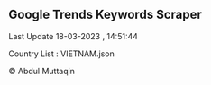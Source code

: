 

## Google Trends Keywords Scraper 
 
Last Update 18-03-2023 , 14:51:44

Country List :
VIETNAM.json



© Abdul Muttaqin 
